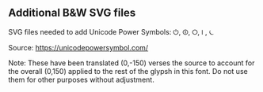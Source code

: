 ## Additional B&W SVG files

SVG files needed to add Unicode Power Symbols: ⏻, ⏼, ⭘,⏽, ⏾

Source: https://unicodepowersymbol.com/

Note: These have been translated (0,-150) verses the source to account for the
overall (0,150) applied to the rest of the glypsh in this font. Do not use them
for other purposes without adjustment.
